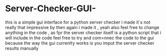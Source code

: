 # Server-Checker-GUI-

this is a simple gui interface for a python server checker i made it`s not really that impressive by then again i made it , yeah also feel free to change anything in the code , as fpr the server checker itself is a python script that i will include in the code feel free to try and com=nnec the code to the gui because the way the gui currenlty works is you imput the server checker results manually 
